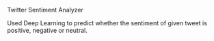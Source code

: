 Twitter Sentiment Analyzer

Used Deep Learning to predict whether the sentiment of given tweet is positive, negative or neutral.
